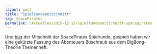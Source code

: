 ```yaml
---
layout: post
title: "Spielrundenmitschnitt"
tag: SpacePirates
permalink: /Aktuelles/2015-12-11-Spielrundenmitschnitt-spacepirates
---
```


Und [hier](http:/sundaymoaning.de/smc/smc150-space-pirates-entliche-weiden/) der Mitschnitt der SpacePirates Spielrunde, gespielt haben wir eine gekürzte Fassung des Abenteuers Buschraub aus dem BigBong-Theorie Themenheft.




